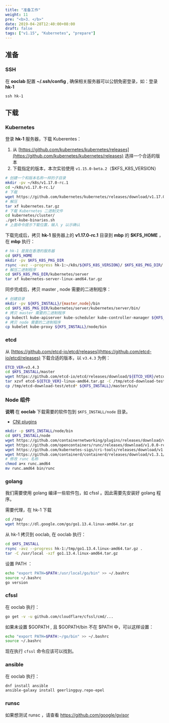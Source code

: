 ```yaml
---
title: "准备工作"
weight: 11
pre: "<b>3. </b>"
date: 2019-04-28T12:40:00+08:00
draft: false
tags: ["v1.15", "Kubernetes", "prepare"]
---
```



## 准备

### SSH

在 **ooclab** 配置 **~/.ssh/config** , 确保相关服务器可以公钥免密登录，如：登录 **hk-1**

```
ssh hk-1
```

## 下载

### Kubernetes

登录 **hk-1** 服务器，下载 Kuberentes：

1. 从 [https://github.com/kubernetes/kubernetes/releases](https://github.com/kubernetes/kubernetes/releases) 选择一个合适的版本
2. 下载指定的版本，本次实验使用 `v1.15.0-beta.2`（$KFS_K8S_VERSION）

```sh
# 创建一个和版本名称一样的子目录
mkdir -pv ~/k8s/v1.17.0-rc.1
cd ~/k8s/v1.17.0-rc.1/
# 下载
wget https://github.com/kubernetes/kubernetes/releases/download/v1.17.0-rc.1/kubernetes.tar.gz
# 解压
tar xf kubernetes.tar.gz
# 下载 Kubernetes 二进制文件
cd kubernetes/cluster/
./get-kube-binaries.sh
# 上面命令提示下载位置，输入 y 以示确认
```

下载完成后，拷贝 **hk-1** 服务器上的 **v1.17.0-rc.1** 目录到 **mbp** 的 **$KFS_HOME** ，在 **mbp** 执行：

```bash
# hk-1 是我在香港的服务器
cd $KFS_HOME
mkdir -pv $KFS_K8S_PKG_DIR
rsync -avz --progress hk-1:~/k8s/${KFS_K8S_VERSION}/ $KFS_K8S_PKG_DIR/
# 解压二进制程序
cd $KFS_K8S_PKG_DIR/kubernetes/server
tar xf kubernetes-server-linux-amd64.tar.gz
```

同步完成后，拷贝 master , node 需要的二进制程序：

```sh
# 创建目录
mkdir -pv ${KFS_INSTALL}/{master,node}/bin
cd $KFS_K8S_PKG_DIR/kubernetes/server/kubernetes/server/bin/
# 拷贝 master 需要的二进制程序
cp kubectl kube-apiserver kube-scheduler kube-controller-manager ${KFS_INSTALL}/master/bin/
# 拷贝 node 需要的二进制程序
cp kubelet kube-proxy ${KFS_INSTALL}/node/bin
```

### etcd

从 [https://github.com/etcd-io/etcd/releases](https://github.com/etcd-io/etcd/releases) 下载合适的版本，以 `v3.4.3` 为例：

```sh
ETCD_VER=v3.4.3
cd $KFS_INSTALL/master
wget https://github.com/etcd-io/etcd/releases/download/${ETCD_VER}/etcd-${ETCD_VER}-linux-amd64.tar.gz
tar xzvf etcd-${ETCD_VER}-linux-amd64.tar.gz -C /tmp/etcd-download-test --strip-components=1
cp /tmp/etcd-download-test/etcd* ${KFS_INSTALL}/master/bin/
```

### Node 组件

**说明** 在 **ooclab** 下载需要的软件包到 `$KFS_INSTALL/node` 目录。

- [CNI plugins](https://github.com/containernetworking/plugins/releases)

```sh
mkdir -p $KFS_INSTALL/node/bin
cd $KFS_INSTALL/node
wget https://github.com/containernetworking/plugins/releases/download/v0.8.3/cni-plugins-linux-amd64-v0.8.3.tgz
wget https://github.com/opencontainers/runc/releases/download/v1.0.0-rc9/runc.amd64
wget https://github.com/kubernetes-sigs/cri-tools/releases/download/v1.16.1/crictl-v1.16.1-linux-amd64.tar.gz
wget https://github.com/containerd/containerd/releases/download/v1.3.1/containerd-1.3.1.linux-amd64.tar.gz
# 修改 runc 名称
chmod a+x runc.amd64
mv runc.amd64 bin/runc
```

### golang

我们需要使用 golang 编译一些软件包，如 cfssl 。因此需要先安装好 golang 程序。


需要代理，在 hk-1 下载

```sh
cd /tmp/
wget https://dl.google.com/go/go1.13.4.linux-amd64.tar.gz
```

从 hk-1 拷贝到 ooclab, 在 ooclab 执行：

```sh
cd $KFS_INSTALL
rsync -avz --progress hk-1:/tmp/go1.13.4.linux-amd64.tar.gz .
tar -C /usr/local -xzf go1.13.4.linux-amd64.tar.gz
```

设置 PATH ：

```sh
echo "export PATH=$PATH:/usr/local/go/bin" >> ~/.bashrc
source ~/.bashrc
go version
```

### cfssl

在 ooclab 执行：

```sh
go get -v -u github.com/cloudflare/cfssl/cmd/...
```

如果未设置 $GOPATH , 且 $GOPATH/bin 不在 $PATH 中，可以这样设置：

```sh
echo "export PATH=$PATH:~/go/bin" >> ~/.bashrc
source ~/.bashrc
```

现在执行 `cfssl` 命令应该可以找到。

### ansible

在 ooclab 执行：

```sh
dnf install ansible
ansible-galaxy install geerlingguy.repo-epel
```

### runsc

如果想测试 runsc ，请查看 https://github.com/google/gvisor
